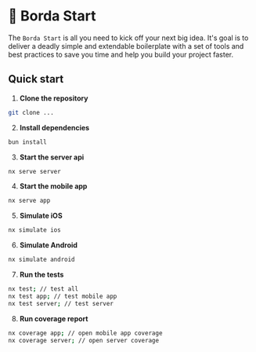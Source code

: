 # 📡 Borda Start

The `Borda Start` is all you need to kick off your next big idea. It's goal is to deliver a deadly simple and extendable boilerplate with a set of tools and best practices to save you time and help you build your project faster.

## Quick start

1. **Clone the repository**

```sh
git clone ...
```

2. **Install dependencies**

```sh
bun install
```

3. **Start the server api**

```sh
nx serve server
```

4. **Start the mobile app**

```sh
nx serve app
```

5. **Simulate iOS**

```sh
nx simulate ios
```

6. **Simulate Android**

```sh
nx simulate android
```

7. **Run the tests**

```sh
nx test; // test all
nx test app; // test mobile app
nx test server; // test server
```

8. **Run coverage report**

```sh
nx coverage app; // open mobile app coverage
nx coverage server; // open server coverage 
```


